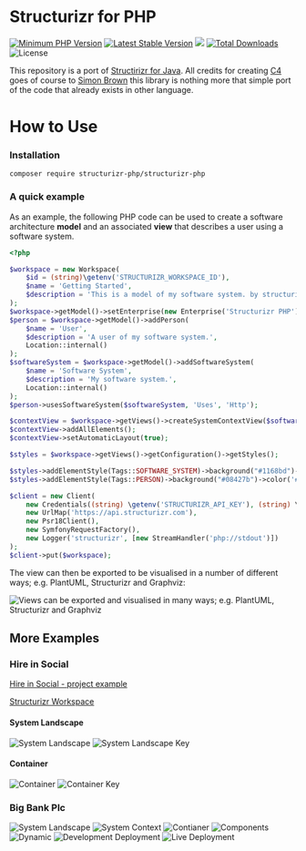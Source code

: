 # Structurizr for PHP

[![Minimum PHP Version](https://img.shields.io/badge/php-%3E%3D%207.3-8892BF.svg)](https://php.net/)
[![Latest Stable Version](https://poser.pugx.org/structurizr-php/structurizr-php/version)](https://packagist.org/packages/structurizr-php/structurizr-php)
![](https://github.com/structurizr-php/structurizr-php/workflows/Tests/badge.svg?branch=master)
[![Total Downloads](https://poser.pugx.org/structurizr-php/structurizr-php/downloads)](https://packagist.org/packages/structurizr-php/structurizr-php)
![License](https://img.shields.io/github/license/structurizr-php/structurizr-php)

This repository is a port of [Structirizr for Java](https://github.com/structurizr/java).
All credits for creating [C4](https://c4model.com/) goes of course to [Simon Brown](https://github.com/simonbrowndotje)
this library is nothing more that simple port of the code that already exists in other language.  

# How to Use 

### Installation

```
composer require structurizr-php/structurizr-php
```

### A quick example

As an example, the following PHP code can be used to create a software architecture __model__ and an associated __view__ 
that describes a user using a software system.

```php
<?php 

$workspace = new Workspace(
    $id = (string)\getenv('STRUCTURIZR_WORKSPACE_ID'),
    $name = 'Getting Started',
    $description = 'This is a model of my software system. by structurizr-php/structurizr-php'
);
$workspace->getModel()->setEnterprise(new Enterprise('Structurizr PHP'));
$person = $workspace->getModel()->addPerson(
    $name = 'User',
    $description = 'A user of my software system.',
    Location::internal()
);
$softwareSystem = $workspace->getModel()->addSoftwareSystem(
    $name = 'Software System',
    $description = 'My software system.',
    Location::internal()
);
$person->usesSoftwareSystem($softwareSystem, 'Uses', 'Http');

$contextView = $workspace->getViews()->createSystemContextView($softwareSystem, 'System Context', 'system01', 'An example of a System Context diagram.');
$contextView->addAllElements();
$contextView->setAutomaticLayout(true);

$styles = $workspace->getViews()->getConfiguration()->getStyles();

$styles->addElementStyle(Tags::SOFTWARE_SYSTEM)->background("#1168bd")->color('#ffffff');
$styles->addElementStyle(Tags::PERSON)->background("#08427b")->color('#ffffff')->shape(Shape::person());

$client = new Client(
    new Credentials((string) \getenv('STRUCTURIZR_API_KEY'), (string) \getenv('STRUCTURIZR_API_SECRET')),
    new UrlMap('https://api.structurizr.com'),
    new Psr18Client(),
    new SymfonyRequestFactory(),
    new Logger('structurizr', [new StreamHandler('php://stdout')])
);
$client->put($workspace);
```

The view can then be exported to be visualised in a number of different ways; e.g. PlantUML, Structurizr and Graphviz:

![Views can be exported and visualised in many ways; e.g. PlantUML, Structurizr and Graphviz](/docs/images/getting-started.png)

## More Examples

### Hire in Social 

[Hire in Social - project example](https://github.com/norzechowicz/hire-in-social/blob/master/php/hireinsocial/structurizr/structurizr.php)

[Structurizr Workspace](https://structurizr.com/share/49192)

#### System Landscape

![System Landscape](https://structurizr.com/share/49192/images/system-landscape.png)
![System Landscape Key](https://structurizr.com/share/49192/images/system-landscape-key.png)

#### Container

![Container](https://structurizr.com/share/49192/images/Hire%20in%20Social%20-%20detailed%20view.png)
![Container Key](https://structurizr.com/share/49192/images/Hire%20in%20Social%20-%20detailed%20view-key.png)

### Big Bank Plc 

![System Landscape](/docs/images/big_bank_plc/SystemLandscape.png)
![System Context](/docs/images/big_bank_plc/SystemContext.png)
![Contianer](/docs/images/big_bank_plc/Container.png)
![Components](/docs/images/big_bank_plc/Components.png)
![Dynamic](/docs/images/big_bank_plc/Dynamic.png)
![Development Deployment](/docs/images/big_bank_plc/DevelopmentDeployment.png)
![Live Deployment](/docs/images/big_bank_plc/LiveDeployment.png)
